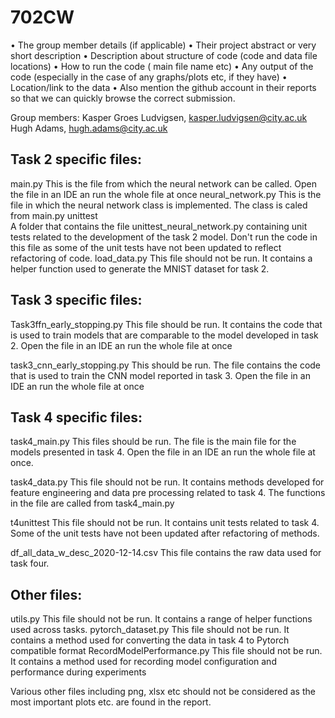 # 702CW

•	The group member details (if applicable)
•	Their project abstract or very short description 
•	Description about structure of code (code and data file locations) 
•	How to run the code ( main file name etc) 
•	Any output of the code (especially in the case of any graphs/plots etc, if they have)
•	Location/link to the data 
•	Also mention the github account in their reports so that we can quickly browse the correct submission.

Group members:
Kasper Groes Ludvigsen, kasper.ludvigsen@city.ac.uk
Hugh Adams, hugh.adams@city.ac.uk

## Task 2 specific files:
main.py
      This is the file from which the neural network can be called. Open the file in an IDE an run the whole file at once
neural_network.py
      This is the file in which the neural network class is implemented. The class is caled from main.py
unittest  
      A folder that contains the file unittest_neural_network.py containing unit tests related to the development of the task 2 model. Don't run the code in this file as some of         the unit tests have not been updated to reflect refactoring of code.
load_data.py
      This file should not be run. It contains a helper function used to generate the MNIST dataset for task 2. 
      
## Task 3 specific files:
Task3ffn_early_stopping.py
      This file should be run. It contains the code that is used to train models that are comparable to the model developed in task 2. Open the file in an IDE an run the whole           file at once
      
task3_cnn_early_stopping.py
      This should be run. The file contains the code that is used to train the CNN model reported in task 3. Open the file in an IDE an run the whole file at once

## Task 4 specific files:
task4_main.py
      This files should be run. The file is the main file for the models presented in task 4. Open the file in an IDE an run the whole file at once. 

task4_data.py
      This file should not be run. It contains methods developed for feature engineering and data pre processing related to task 4. The functions in the file are called from           task4_main.py

t4unittest
      This file should not be run. It contains unit tests related to task 4. Some of the unit tests have not been updated after refactoring of methods. 

df_all_data_w_desc_2020-12-14.csv
      This file contains the raw data used for task four.

## Other files:
utils.py
      This file should not be run. It contains a range of helper functions used across tasks.
pytorch_dataset.py
      This file should not be run. It contains a method used for converting the data in task 4 to Pytorch compatible format
RecordModelPerformance.py
      This file should not be run. It contains a method used for recording model configuration and performance during experiments
      
Various other files including png, xlsx etc should not be considered as the most important plots etc. are found in the report. 
